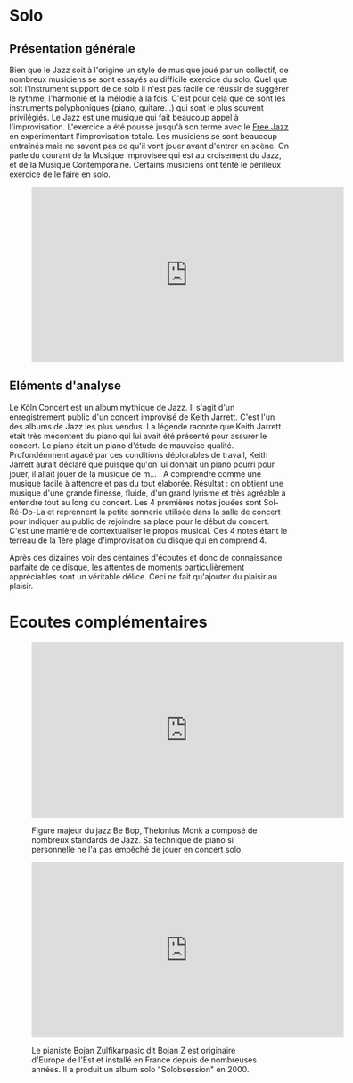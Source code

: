 # Solo

## Présentation générale
Bien que le Jazz soit à l'origine un style de musique joué par un collectif, de nombreux musiciens se sont essayés au difficile exercice du solo. Quel que soit l'instrument support de ce solo il n'est pas facile de réussir de suggérer le rythme, l'harmonie et la mélodie à la fois. C'est pour cela que ce sont les instruments polyphoniques (piano, guitare...) qui sont le plus souvent privilégiés. Le Jazz est une musique qui fait beaucoup appel à l'improvisation. L'exercice a été poussé jusqu'à son terme avec le [Free Jazz](/styles/a6-free.md#Présentation-Générale) en expérimentant l'improvisation totale. Les musiciens se sont beaucoup entraînés mais ne savent pas ce qu'il vont jouer avant d'entrer en scène. On parle du courant de la Musique Improvisée qui est au croisement du Jazz, et de la Musique Contemporaine. Certains musiciens ont tenté le périlleux exercice de le faire en solo.

<figure class="app-frame formations text-align-center" data-title="The Köln Concert - Keith Jarrett">
  <iframe width="560" height="315" src="https://www.youtube.com/embed/eKNQSSNNag8" title="YouTube video player" frameborder="0" allow="accelerometer; autoplay; clipboard-write; encrypted-media; gyroscope; picture-in-picture; web-share" allowfullscreen></iframe>
 <!-- <video <src="assets/images/Koln-Konzert-K-Jarrett.mp4" controls>-->
</figure>

## Eléments d'analyse
Le Köln Concert est un album mythique de Jazz. Il s'agit d'un enregistrement public d'un concert improvisé de Keith Jarrett. C'est l'un des albums de Jazz les plus vendus.
La légende raconte que Keith Jarrett était très mécontent du piano qui lui avait été présenté pour assurer le concert. Le piano était un piano d'étude de mauvaise qualité. Profondémment agacé par ces conditions déplorables de travail, Keith Jarrett aurait déclaré que puisque qu'on lui donnait un piano pourri pour jouer, il allait jouer de la musique de m... . A comprendre comme une musique facile à attendre et pas du tout élaborée. Résultat : on obtient une musique d'une grande finesse, fluide, d'un grand lyrisme et très agréable à entendre tout au long du concert. Les 4 premières notes jouées sont Sol-Ré-Do-La et reprennent la petite sonnerie utilisée dans la salle de concert pour indiquer au public de rejoindre sa place pour le début du concert. C'est une manière de contextualiser le propos musical. Ces 4 notes étant le terreau de la 1ère plage d'improvisation du disque qui en comprend 4.

Après des dizaines voir des centaines d'écoutes et donc de connaissance parfaite de ce disque, les attentes de moments particulièrement appréciables sont un véritable délice. Ceci ne fait qu'ajouter du plaisir au plaisir.

# Ecoutes complémentaires
<div class="encarts">
<figure class="app-frame encart text-align-center formations" data-title="Solo Monk - Thelonius Monk">
<iframe width="560" height="315" src="https://www.youtube.com/embed/i61gSKmeQ74" title="YouTube video player" frameborder="0" allow="accelerometer; autoplay; clipboard-write; encrypted-media; gyroscope; picture-in-picture; web-share" allowfullscreen></iframe>
  <!-- <video controls src="assets/images/Thelonious-Monk-Solo-Monk-Full-Album.mp4"></video>-->
  <p>
   Figure majeur du jazz Be Bop, Thelonius Monk a composé de nombreux standards de Jazz. Sa technique de piano si personnelle ne l'a pas empêché de jouer en concert solo.
  </p>
</figure>
<figure class="app-frame encart text-align-center formations" data-title="Solobsession - Bojan Z">
<iframe width="560" height="315" src="https://www.youtube.com/embed/SpL0NsDliHg" title="YouTube video player" frameborder="0" allow="accelerometer; autoplay; clipboard-write; encrypted-media; gyroscope; picture-in-picture; web-share" allowfullscreen></iframe>
 <!-- <video controls src="assets/images/Bojan.Zulfikarpasic-Solobsession_v720P.mp4"></video>-->
  <p>
   Le pianiste Bojan Zulfikarpasic dit Bojan Z est originaire d'Europe de l'Est et installé en France depuis de nombreuses années. Il a produit un album solo "Solobsession" en 2000.
  </p>
</figure>
</div>